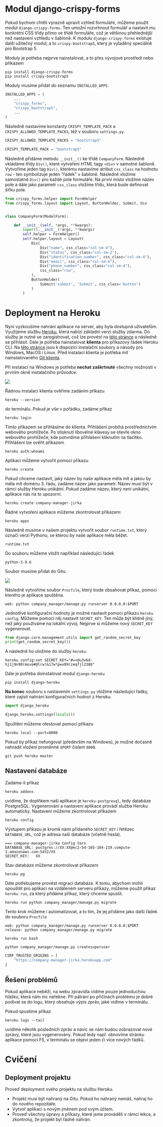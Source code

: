 # Modul django-crispy-forms

Pokud bychom chtěli výrazně upravit vzhled formuláře, můžeme použít modul `django-crispy-forms`. Ten umožní rozvrhnout formulář a nastavit mu konkrétní CSS třídy přímo ve třídě formuláře, což je většinou přehlednější než nastavení vzhledu v šabloně. K modulu `django-crispy-forms` existuje další užitečný modul, a to `crispy-bootstrap5`, který je vyladěný speciálně pro Bootstrap 5

Moduly je potřeba nejprve nainstalovat, a to přes vývojové prostředí nebo příkazem

```
pip install django-crispy-forms
pip install crispy-bootstrap5
```

Moduly musíme přidat do seznamu `INSTALLED_APPS`.

```py
INSTALLED_APPS = (
    ...
    "crispy_forms",
    "crispy_bootstrap5",
    ...
)
```

Následně nastavíme konstanty `CRISPY_TEMPLATE_PACK` a `CRISPY_ALLOWED_TEMPLATE_PACKS`, též v souboru `settings.py`.

```py
CRISPY_ALLOWED_TEMPLATE_PACKS = "bootstrap5"

CRISPY_TEMPLATE_PACK = "bootstrap5"
```

Následně přidáme metodu `__init__()` ke třídě `CompanyForm`. Následně vkládáme třídy `Div()`, které vytváření HTML tagy `<div>` v samotné šabloně. Vytvoříme jeden tag `Div()`, kterému nastavíme atribut `css_class` na hodnotu `row` - ten symbolizuje jeden "řádek" v šabloně. Následně vložíme samostatné `Div()` pro každé pole formuláře. Na první místo vložíme název pole a dále jako parametr `css_class` vložíme třídu, která bude definovat šířku pole.

```py
from crispy_forms.helper import FormHelper
from crispy_forms.layout import Layout, ButtonHolder, Submit, Div


class CompanyForm(ModelForm):

    def __init__(self, *args, **kwargs):
        super().__init__(*args, **kwargs)
        self.helper = FormHelper()
        self.helper.layout = Layout(
            Div(
                Div("name", css_class="col-sm-4"),
                Div("status", css_class="col-sm-2"),
                Div("identification_number", css_class="col-sm-4"),
                Div("email", css_class="col-sm-4"),
                Div("phone_number", css_class="col-sm-4"),
                css_class="row",
            ),
            ButtonHolder(
                Submit('submit', 'Submit', css_class='button')
            )
        )

```

# Deployment na Heroku

Nyní vyzkoušíme nahrání aplikace na server, aby byla dostupná uživatelům. Využijeme službu [Heroku](https://www.heroku.com/home), která nabízí základní verzi služby zdarma. Do služby je nutné se zaregistrovat, což lze provést na [této stránce](https://signup.heroku.com/) a následně se přihlásit. Dále je potřeba nainstalovat **klienta** pro příkazový řádek Heroku CLI. Na [této stránce](https://devcenter.heroku.com/articles/heroku-cli) jsou k dispozici instalační soubory a návody pro Windows, MacOS i Linux. Před instalací klienta je potřeba mít nainstalovaného [Git klienta](https://git-scm.com/book/en/v2/Getting-Started-Installing-Git).

Při instalaci na Windows je potřeba **nechat zaškrtnuté** všechny možnosti v prvním okně instalačního průvodce.

![](files/lekce-07/heroku-cli-installation.PNG)

Řádnou instalaci klienta ověříme zadáním příkazu

```
heroku --version
```

do termínálu. Pokud je vše v pořádku, zadáme příkaz

```
heroku login
```

Tímto příkazem se přihlásíme do klienta. Přihlášení probíhá prostřednictvím webového prohlížeče. Po stisknutí libovélné klávesy se otevře okno webového prohlížeče, kde potvrdíme přihlášení kliknutím na tlačítko. Přihlášení lze ověřit příkazem

```
heroku auth:whoami
```

Aplikaci můžeme vytvořit pomocí příkazu

```
heroku create
```

Pokud chceme nastavit, jaký název by naše aplikace měla mít a jakou by měla mít doménu 3. řádu, zadáme název jako parametr. Název musí být v rámci služby Heroku unikátní. Pokud zadáme název, který není unikátní, aplikace  nás na to upozorní.

```
heroku create company-manager-jirka
```

Řádné vytvoření aplikace můžeme zkontrolovat příkazem:

```
heroku apps
```

Následně musíme v našem projektu vytvořit soubor `runtime.txt`, který označí verzi Pythonu, se kterou by naše aplikace měla běžet.

```
runtime.txt
```

Do souboru můžeme vložit například následující řádek

```
python-3.9.6
```

Soubor musíme přidat do Gitu.

![](files/lekce-07/pycharm-add-file.PNG)

Následně vytvoříme soubor `Procfile`, který bude obsahovat příkaz, pomocí kterého je aplikace spuštěna.

```
web: python company_manager/manage.py runserver 0.0.0.0:$PORT
```

Jednotlivé konfigurační hodnoty je možné nastavit pomocí příkazu `heroku config`. Můžeme pomocí něj nastavit `SECRET_KEY`. Ten může být klidně jiný, než jaký používáme na lokální vývoj. Nejprve si můžeme nový `SECRET_KEY` vygenerovat.

```py
from django.core.management.utils import get_random_secret_key
print(get_random_secret_key())
```

A následně ho uložíme do služby `heroku`.

```
heroku config:set SECRET_KEY="#=+@u3v6d-hj1j9n90(move#@lrw!&17w*pwx09(zeqfjl2386"
```

Dále je potřeba doinstalovat modul `django-heroku`

```
pip install django-heroku
```

**Na konec** souboru s nastavením `settings.py` vložíme následující řádky, které zajístí nahrání konfiguračních hodnot z Heroku.

```py
import django_heroku

django_heroku.settings(locals())
```

Spuštění můžeme otestovat pomocí příkazu

```
heroku local --port=8000
```

Pokud by příkaz nefungoval (především na Windows), je možné dočasně nahradit vložení proměnné `$PORT` číslem `8000`.

```
git push heroku master
```

## Nastavení databáze

Zadáme-li příkaz

```
heroku addons
```

uvidíme, že doplňkem naší aplikace je `heroku-postgresql`, tedy databáze PostgreSQL. Vygenerování a nastavení aplikace provádí služba Heroku automaticky. Nastavení můžeme zkontrolovat příkazem

```
heroku config
```

Výstupem příkazu je kromě námi přidaného `SECRET_KEY` i řetězec `DATABASE_URL`, což je adresa naší databáze (včetně hesla).

```
=== company-manager-jirka Config Vars
DATABASE_URL: postgres://XX:XX@ec2-54-165-184-219.compute-1.amazonaws.com:5432/XX
SECRET_KEY:   XX
```

Stav databáze můžeme zkontrolovat příkazem

```
heroku pg
```

Dále potřebujeme provést migraci databáze. K tomu, abychom mohli spouštět pro aplikaci na vzdáleném serveru příkazy, můžeme použít příkaz `heroku run`, za který přidáme příkaz, který chceme spustit.

```
heroku run python company_manager/manage.py migrate
```

Tento krok můžeme i automatizovat, a to tím, že jej přidáme jako další řádek do souboru `Procfile`

```
web: python company_manager/manage.py runserver 0.0.0.0:$PORT
release: python company_manager/manage.py migrate
```

```
heroku run bash
```

```
python company_manager/manage.py createsuperuser
```

```py
CSRF_TRUSTED_ORIGINS = [
    "https://company-manager-jirka.herokuapp.com"
]
```

## Řešení problémů

Pokud aplikace neběží, na webu zpravidla vidíme pouze jednoduchou hlášku, která nám nic neřekne. Při pátrání po příčinách problému je dobré podívat se do logu, který obsahuje výpis zpráv, jaké vidíme v terminálu.

Pokud spustíme příkaz

```
heroku logs --tail
```

uvidíme několik posledních zpráv a navíc se nám budou zobrazovat nové zprávy, které jsou vygenerovány. Pokud tedy např. obnovíme stránku aplikace pomocí F5, v terminálu se objeví jeden či více nových řádků.

# Cvičení

## Deployment projektu

Proveď deployment svého projektu na službu Heroku.

- Projekt musí být nahraný na Gitu. Pokud ho nahraný nemáš, nahraj ho do nového repozitáře.
- Vytvoř aplikaci s novým jménem pod svým účtem.
- Proveď všechny úpravy a příkazy, které jsme prováděli v rámci lekce, a zkontroluj, že projekt byl řádně nahrán.
